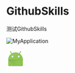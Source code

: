 # GithubSkills
测试GithubSkills

![MyApplication][1]

[1]: ./screenshots/ic_launcher.jpg

![](https://github.com/lijie815917/GithubSkills/blob/master/screenshots/ic_launcher.png)